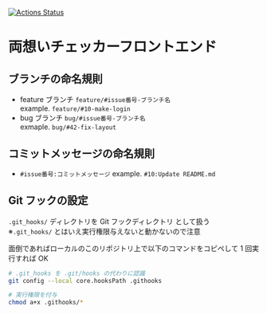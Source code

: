 [![Actions Status](https://github.com/Zli-UoA/ryouomoi-checker-frontend/workflows/linter/badge.svg)](https://github.com/Zli-UoA/ryouomoi-checker-frontend/actions) 

# 両想いチェッカーフロントエンド

## ブランチの命名規則

- feature ブランチ
  `feature/#issue番号-ブランチ名`  
  example. `feature/#10-make-login`
- bug ブランチ
  `bug/#issue番号-ブランチ名`  
  exmaple. `bug/#42-fix-layout`


## コミットメッセージの命名規則

- `#issue番号:コミットメッセージ`
  example. `#10:Update README.md`


## Git フックの設定

`.git_hooks/` ディレクトリを Git フックディレクトリ として扱う  
※`.git_hooks/` とはいえ実行権限与えないと動かないので注意

面倒であればローカルのこのリポジトリ上で以下のコマンドをコピペして 1 回実行すれば OK

```bash
# .git_hooks を .git/hooks の代わりに認識
git config --local core.hooksPath .githooks

# 実行権限を付与
chmod a+x .githooks/*
```